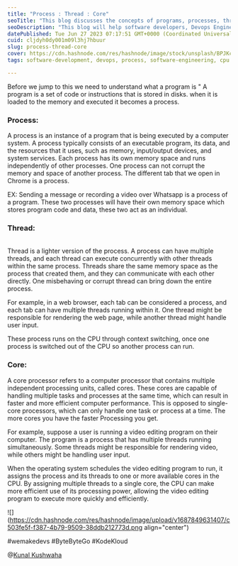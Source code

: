 ```yaml
---
title: "Process : Thread : Core"
seoTitle: "This blog discusses the concepts of programs, processes, threads, and"
seoDescription: "This blog will help software developers, Devops Engineers, system admins who are using a  computer system. Also helpful for interviews."
datePublished: Tue Jun 27 2023 07:17:51 GMT+0000 (Coordinated Universal Time)
cuid: cljdyh0dy001m09l3hj7hbuur
slug: process-thread-core
cover: https://cdn.hashnode.com/res/hashnode/image/stock/unsplash/BPJKc4r7_eo/upload/423e514cbb909555894965ca3d21b10f.jpeg
tags: software-development, devops, process, software-engineering, cpu

---
```


Before we jump to this we need to understand what a program is " A program is a set of code or instructions that is stored in disks. when it is loaded to the memory and executed it becomes a process.

### **Process:**

A process is an instance of a program that is being executed by a computer system. A process typically consists of an executable program, its data, and the resources that it uses, such as memory, input/output devices, and system services. Each process has its own memory space and runs independently of other processes. One process can not corrupt the memory and space of another process. The different tab that we open in Chrome is a process.

EX: Sending a message or recording a video over Whatsapp is a process of a program. These two processes will have their own memory space which stores program code and data, these two act as an individual.

### **Thread:**

<mark><br></mark>Thread is a lighter version of the process. A process can have multiple threads, and each thread can execute concurrently with other threads within the same process. Threads share the same memory space as the process that created them, and they can communicate with each other directly. One misbehaving or corrupt thread can bring down the entire process.

For example, in a web browser, each tab can be considered a process, and each tab can have multiple threads running within it. One thread might be responsible for rendering the web page, while another thread might handle user input.

These process runs on the CPU through context switching, once one process is switched out of the CPU so another process can run.

### **Core**:

A core processor refers to a computer processor that contains multiple independent processing units, called cores. These cores are capable of handling multiple tasks and processes at the same time, which can result in faster and more efficient computer performance. This is opposed to single-core processors, which can only handle one task or process at a time. The more cores you have the faster Processing you get.

For example, suppose a user is running a video editing program on their computer. The program is a process that has multiple threads running simultaneously. Some threads might be responsible for rendering video, while others might be handling user input.

When the operating system schedules the video editing program to run, it assigns the process and its threads to one or more available cores in the CPU. By assigning multiple threads to a single core, the CPU can make more efficient use of its processing power, allowing the video editing program to execute more quickly and efficiently.

![](https://cdn.hashnode.com/res/hashnode/image/upload/v1687849631407/c503fe5f-f387-4b79-9509-38ddb212773d.png align="center")

#wemakedevs #ByteByteGo #KodeKloud

@[Kunal Kushwaha](@kunalk)